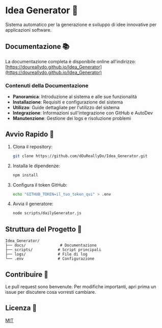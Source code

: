 # Idea Generator 🤖

Sistema automatico per la generazione e sviluppo di idee innovative per applicazioni software.

## Documentazione 📚

La documentazione completa è disponibile online all'indirizzo: [https://doureallydo.github.io/Idea_Generator](https://doureallydo.github.io/Idea_Generator)

### Contenuti della Documentazione

- **Panoramica**: Introduzione al sistema e alle sue funzionalità
- **Installazione**: Requisiti e configurazione del sistema
- **Utilizzo**: Guide dettagliate per l'utilizzo del sistema
- **Integrazione**: Informazioni sull'integrazione con GitHub e AutoDev
- **Manutenzione**: Gestione dei logs e risoluzione problemi

## Avvio Rapido 🚀

1. Clona il repository:
   ```bash
   git clone https://github.com/dOuReallyDo/Idea_Generator.git
   ```

2. Installa le dipendenze:
   ```bash
   npm install
   ```

3. Configura il token GitHub:
   ```bash
   echo "GITHUB_TOKEN=il_tuo_token_qui" > .env
   ```

4. Avvia il generatore:
   ```bash
   node scripts/dailyGenerator.js
   ```

## Struttura del Progetto 📁

```
Idea_Generator/
├── docs/               # Documentazione
├── scripts/           # Script principali
├── logs/              # File di log
└── .env               # Configurazione
```

## Contribuire 🤝

Le pull request sono benvenute. Per modifiche importanti, apri prima un issue per discutere cosa vorresti cambiare.

## Licenza 📄

[MIT](https://choosealicense.com/licenses/mit/) 